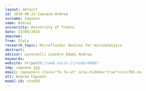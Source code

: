 ```yaml
---
layout: default 
id: 2016-08-23-Capuano-Andrea
surname: Capuano
name: Andrea
university: University of Trento
date: 23/08/2016
aboutme: 
from: Italy
research_topic: Microfluidic devices for microanalysis
abstract: 
advisor: Lorenzelli Leandro Adami Andrea
keywords: 
website: http&#58;//web.unitn.it/node/40897
img: capuano.jpg
email: capuano<i class="fa fa-at" aria-hidden="true"></i>fbk.eu
alt: Andrea Capuano
modal-id: stud29
---
```

